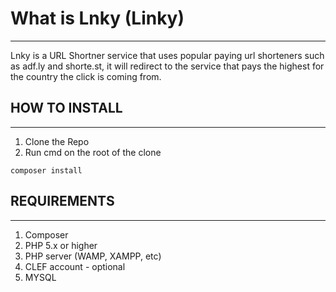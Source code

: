# What is Lnky (Linky)
---
Lnky is a URL Shortner service that uses popular paying url shorteners such as adf.ly and shorte.st, it will redirect to the service that
pays the highest for the country the click is coming from. 

## HOW TO INSTALL
---
1. Clone the Repo
2. Run cmd on the root of the clone

```
composer install
```

## REQUIREMENTS
---
1. Composer
2. PHP 5.x or higher
3. PHP server (WAMP, XAMPP, etc)
4. CLEF account - optional
5. MYSQL